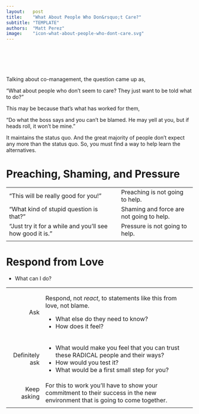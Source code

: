```yaml
---
layout:   post
title:    "What About People Who Don&rsquo;t Care?"
subtitle: "TEMPLATE"
authors:  "Matt Perez"
image:    "icon-what-about-people-who-dont-care.svg"
---
```


<div style="display:none;">
 <p>Maybe that is what has worked for them.</p>
</div>

<h1>&nbsp;</h1>
 <p>Talking about co-management, the question came up as,</p>
 <p class="_citation">“What about people who don’t seem to care? They just want to be told what to do?”</o>
 <p>This may be because that’s what has worked for them,</p>
 <p class="_citation">“Do what the boss says and you can’t be blamed. He may yell at you, but if heads roll, it won’t be mine.”</p>
 <p>It maintains the status quo. And the great majority of people don’t expect any more than the status quo. So, you must find a way to help learn the alternatives.</p>

<h1>Preaching, Shaming, and Pressure</h1>
 <table>
  <tr>
   <td style="width:60%">“This will be really good for you!”</td>
   <td style="width:40%">Preaching is not going to help.</td>
  </tr>
  <tr>
   <td style="width:60%">&ldquo;What kind of stupid question is that?&rdquo;</td>
   <td style="width:40%">Shaming and force are not going to help.</td>
  </tr>
  <tr>
   <td style="width:60%">&ldquo;Just try it for a while and you’ll see how good it is.&rdquo;</td>
   <td style="width:40%">Pressure is not going to help.</td>
  </tr>
  <tr>
   <td class="_filler"></td>
  </tr>
 </table>

<h1>Respond from Love</h1>
 <table>
  <tr>
   <td style="text-align: right">Ask</td>
   <td>
    <p>Respond, not <em>react</em>, to statements like this from love, not blame.</p>
    <ul>
     <li>What else do they need to know?</li>
     <li>How does it feel?</li>
    </ul>
   </td>
  </tr>
  <tr>
   <td style="text-align: right">Definitely ask</td>
   <td>
    <ul>
     <li>What would make you feel that you can trust these RADICAL people and their ways?</li>
     <li>How would you test it?</li>
     <li>What would be a first small step for you?</li>
    </ul>
   </td>
  </tr>
  <tr>
   <td style="text-align: right">Keep asking</td>
   <td>For this to work you’ll have to show your commitment to their success in the new environment that is going to come together.</td>
    <ul>
     <li>What can I do?</li> 
    </ul>
   </td>
  </tr>
  <tr>
   <td class="_filler"></td>
  </tr>
 </table>

